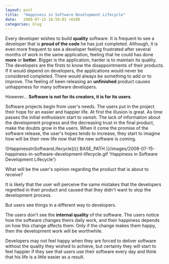```yaml
---
layout: post
title:  "Happiness in Software Development Lifecycle"
date:   2008-07-15 18:50:02 +0100
categories: blog
---
```

Every developer wishes to build **quality** software. It is frequent to see a developer that is **proud of the code** he has just completed. Although, it is even more frequent to see a developer feeling frustrated after several months of work in the same application, feeling that he could has done **more** or **better**. Bigger is the application, harder is to maintain its quality. The developers are the firsts to know the disappointments of their products. If it would depend on developers, the applications would never be considered completed. There would always be something to add or to improve. The feeling of been releasing an **unfinished** product causes unhappiness for many software developers.

However... **Software is not for its creators, it is for its users**.

Software projects begin from user's needs. The users put in the project their hope for an easier and happier life. At first the illusion is great. As time passes the initial enthusiasm start to vanish. The lack of information about the development progress and the decreasing trust in the final product, make the doubts grow in the users. When it come the promise of the software release, the user's hopes tends to increase, they start to imagine how will be their new life now that the new software is coming.

![HappinessInSoftwareLifecycle]({{ BASE_PATH }}/images/2008-07-15-happiness-in-software-development-lifecycle.gif 'Happiness in Software Development Lifecycle')


What will be the user's opinion regarding the product that is about to receive?

It is likely that the user will perceive the same mistakes that the developers regretted in their product and caused that they didn't want to stop the development process.

But users see things in a different way to developers.

The users don't see the **internal quality** of the software. The users notice how the software changes theirs daily work, and their happiness depends on how this change affects them. Only if the change makes them happy, then the development work will be worthwhile.

Developers may not feel happy when they are forced to deliver software without the quality they wished to achieve, but certainly they will start to feel happier if they see that users use their software every day and think that his life is a little easier as a result.
